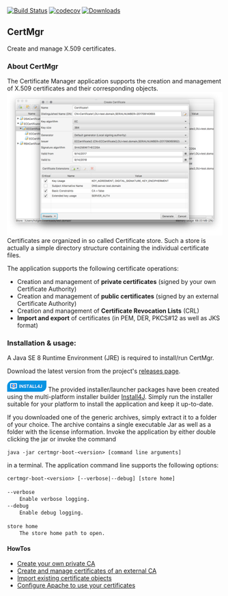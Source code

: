 [![Build Status](https://travis-ci.org/hdecarne/certmgr.svg?branch=master)](https://travis-ci.org/hdecarne/certmgr)
[![codecov](https://codecov.io/gh/hdecarne/certmgr/branch/master/graph/badge.svg)](https://codecov.io/gh/hdecarne/certmgr)
[![Downloads](https://img.shields.io/github/downloads/hdecarne/certmgr/total.svg)](https://github.com/hdecarne/certmgr/releases)

## CertMgr
Create and manage X.509 certificates.

### About CertMgr
The Certificate Manager application supports the creation and management of X.509 certificates and their corresponding objects.
![store view](docs/certmgr1.png)
Certificates are organized in so called Certificate store. Such a store is actually a simple directory structure containing the individual certificate files.

The application supports the following certificate operations:
 * Creation and management of **private certificates** (signed by your own Certificate Authority)
 * Creation and management of **public certificates** (signed by an external Certificate Authority)
 * Creation and management of **Certificate Revocation Lists** (CRL)
 * **Import and export** of certificates (in PEM, DER, PKCS#12 as well as JKS format)

### Installation & usage:
A Java SE 8 Runtime Environment (JRE) is required to install/run CertMgr.

Download the latest version from the project's [releases page](https://github.com/hdecarne/certmgr/releases/latest).

![Install4j](docs/install4j_small.png)
The provided installer/launcher packages have been created using the multi-platform installer builder
[Install4J](https://www.ej-technologies.com/products/install4j/overview.html). Simply run the installer suitable for your platform to install the application and keep it up-to-date.

If you downloaded one of the generic archives, simply extract it to a folder of your choice.
The archive contains a single executable Jar as well as a folder with the license information. Invoke the application by either double clicking the jar or invoke the command

```
java -jar certmgr-boot-<version> [command line arguments]
```

in a terminal. The application command line supports the following options:

```
certmgr-boot-<version> [--verbose|--debug] [store home]

--verbose
	Enable verbose logging.
--debug
	Enable debug logging.

store home
	The store home path to open.
```

#### HowTos
 * [Create your own private CA](http://certmgr.carne.de/howtoLocalCA/)
 * [Create and manage certificates of an external CA](http://certmgr.carne.de/howtoExternalCA/)
 * [Import existing certificate objects](http://certmgr.carne.de/howtoImport/)
 * [Configure Apache to use your certificates](http://certmgr.carne.de/howtoApache/)
